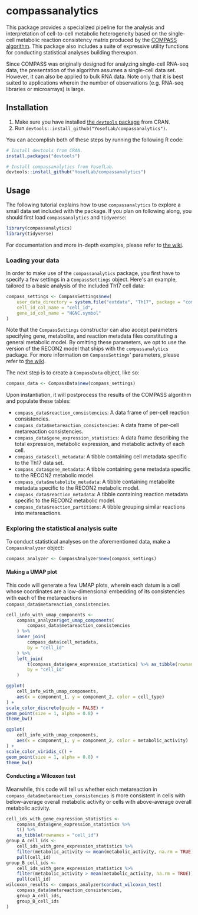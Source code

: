 # compassanalytics

This package provides a specialized pipeline for the analysis and interpretation of cell-to-cell metabolic heterogeneity based on the single-cell metabolic reaction consistency matrix produced by the [COMPASS algorithm](https://github.com/YosefLab/Compass). This package also includes a suite of expressive utility functions for conducting statistical analyses building thereupon.

Since COMPASS was originally designed for analyzing single-cell RNA-seq data, the presentation of the algorithm assumes a single-cell data set. However, it can also be applied to bulk RNA data. Note only that it is best suited to applications wherein the number of observations (e.g. RNA-seq libraries or microarrays) is large.

## Installation

1. Make sure you have installed [the `devtools` package](https://github.com/r-lib/devtools) from CRAN.
1. Run `devtools::install_github("YosefLab/compassanalytics")`.

You can accomplish both of these steps by running the following R code:

```R
# Install devtools from CRAN.
install.packages("devtools")

# Install compassanalytics from YosefLab.
devtools::install_github("YosefLab/compassanalytics")
```

## Usage

The following tutorial explains how to use `compassanalytics` to explore a small data set included with the package. If you plan on following along, you should first load `compassanalytics` and `tidyverse`:

```R
library(compassanalytics)
library(tidyverse)
```

For documentation and more in-depth examples, please refer to [the wiki](https://github.com/YosefLab/compassanalytics/wiki).

### Loading your data

In order to make use of the `compassanalytics` package, you first have to specify a few settings in a `CompassSettings` object. Here's an example, tailored to a basic analysis of the included Th17 cell data:

```R
compass_settings <- CompassSettings$new(
    user_data_directory = system.file("extdata", "Th17", package = "compassanalytics"),
    cell_id_col_name = "cell_id",
    gene_id_col_name = "HGNC.symbol"
)
```

Note that the `CompassSettings` constructor can also accept parameters specifying gene, metabolite, and reaction metadata files constituting a general metabolic model. By omitting these parameters, we opt to use the version of the RECON2 model that ships with the `compassanalytics` package. For more information on `CompassSettings`' parameters, please refer to [the wiki](https://github.com/YosefLab/compassanalytics/wiki).

The next step is to create a `CompassData` object, like so:

```R
compass_data <- CompassData$new(compass_settings)
```

Upon instantiation, it will postprocess the results of the COMPASS algorithm and populate these tables:

* `compass_data$reaction_consistencies`: A data frame of per-cell reaction consistencies.
* `compass_data$metareaction_consistencies`: A data frame of per-cell metareaction consistencies.
* `compass_data$gene_expression_statistics`: A data frame describing the total expression, metabolic expression, and metabolic activity of each cell.
* `compass_data$cell_metadata`: A tibble containing cell metadata specific to the Th17 data set.
* `compass_data$gene_metadata`: A tibble containing gene metadata specific to the RECON2 metabolic model.
* `compass_data$metabolite_metadata`: A tibble containing metabolite metadata specific to the RECON2 metabolic model.
* `compass_data$reaction_metadata`: A tibble containing reaction metadata specific to the RECON2 metabolic model.
* `compass_data$reaction_partitions`: A tibble grouping similar reactions into metareactions.

### Exploring the statistical analysis suite

To conduct statistical analyses on the aforementioned data, make a `CompassAnalyzer` object:

```R
compass_analyzer <- CompassAnalyzer$new(compass_settings)
```

#### Making a UMAP plot

This code will generate a few UMAP plots, wherein each datum is a cell whose coordinates are a low-dimensional embedding of its consistencies with each of the metareactions in `compass_data$metareaction_consistencies`.

```R
cell_info_with_umap_components <-
    compass_analyzer$get_umap_components(
        compass_data$metareaction_consistencies
    ) %>%
    inner_join(
        compass_data$cell_metadata,
        by = "cell_id"
    ) %>%
    left_join(
        t(compass_data$gene_expression_statistics) %>% as_tibble(rownames = "cell_id"),
        by = "cell_id"
    )

ggplot(
    cell_info_with_umap_components,
    aes(x = component_1, y = component_2, color = cell_type)
) +
scale_color_discrete(guide = FALSE) +
geom_point(size = 1, alpha = 0.8) +
theme_bw()

ggplot(
    cell_info_with_umap_components,
    aes(x = component_1, y = component_2, color = metabolic_activity)
) +
scale_color_viridis_c() +
geom_point(size = 1, alpha = 0.8) +
theme_bw()
```

#### Conducting a Wilcoxon test

Meanwhile, this code will tell us whether each metareaction in `compass_data$metareaction_consistencies` is more consistent in cells with below-average overall metabolic activity or cells with above-average overall metabolic activity.

```R
cell_ids_with_gene_expression_statistics <-
    compass_data$gene_expression_statistics %>%
    t() %>%
    as_tibble(rownames = "cell_id")
group_A_cell_ids <-
    cell_ids_with_gene_expression_statistics %>%
    filter(metabolic_activity <= mean(metabolic_activity, na.rm = TRUE)) %>%
    pull(cell_id)
group_B_cell_ids <-
    cell_ids_with_gene_expression_statistics %>%
    filter(metabolic_activity > mean(metabolic_activity, na.rm = TRUE)) %>%
    pull(cell_id)
wilcoxon_results <- compass_analyzer$conduct_wilcoxon_test(
    compass_data$metareaction_consistencies,
    group_A_cell_ids,
    group_B_cell_ids
)
```
